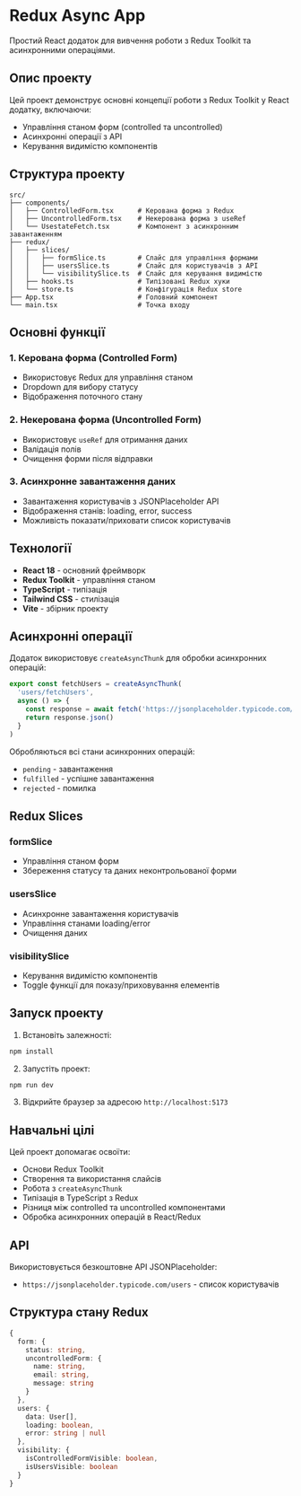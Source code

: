 # Redux Async App

Простий React додаток для вивчення роботи з Redux Toolkit та асинхронними операціями.

## Опис проекту

Цей проект демонструє основні концепції роботи з Redux Toolkit у React додатку, включаючи:
- Управління станом форм (controlled та uncontrolled)
- Асинхронні операції з API
- Керування видимістю компонентів

## Структура проекту

```
src/
├── components/
│   ├── ControlledForm.tsx      # Керована форма з Redux
│   ├── UncontrolledForm.tsx    # Некерована форма з useRef
│   └── UsestateFetch.tsx       # Компонент з асинхронним завантаженням
├── redux/
│   ├── slices/
│   │   ├── formSlice.ts        # Слайс для управління формами
│   │   ├── usersSlice.ts       # Слайс для користувачів з API
│   │   └── visibilitySlice.ts  # Слайс для керування видимістю
│   ├── hooks.ts                # Типізовані Redux хуки
│   └── store.ts                # Конфігурація Redux store
├── App.tsx                     # Головний компонент
└── main.tsx                    # Точка входу
```

## Основні функції

### 1. Керована форма (Controlled Form)
- Використовує Redux для управління станом
- Dropdown для вибору статусу
- Відображення поточного стану

### 2. Некерована форма (Uncontrolled Form)
- Використовує `useRef` для отримання даних
- Валідація полів
- Очищення форми після відправки

### 3. Асинхронне завантаження даних
- Завантаження користувачів з JSONPlaceholder API
- Відображення станів: loading, error, success
- Можливість показати/приховати список користувачів

## Технології

- **React 18** - основний фреймворк
- **Redux Toolkit** - управління станом
- **TypeScript** - типізація
- **Tailwind CSS** - стилізація
- **Vite** - збірник проекту

## Асинхронні операції

Додаток використовує `createAsyncThunk` для обробки асинхронних операцій:

```typescript
export const fetchUsers = createAsyncThunk(
  'users/fetchUsers',
  async () => {
    const response = await fetch('https://jsonplaceholder.typicode.com/users')
    return response.json()
  }
)
```

Обробляються всі стани асинхронних операцій:
- `pending` - завантаження
- `fulfilled` - успішне завантаження
- `rejected` - помилка

## Redux Slices

### formSlice
- Управління станом форм
- Збереження статусу та даних неконтрольованої форми

### usersSlice
- Асинхронне завантаження користувачів
- Управління станами loading/error
- Очищення даних

### visibilitySlice
- Керування видимістю компонентів
- Toggle функції для показу/приховування елементів

## Запуск проекту

1. Встановіть залежності:
```bash
npm install
```

2. Запустіть проект:
```bash
npm run dev
```

3. Відкрийте браузер за адресою `http://localhost:5173`

## Навчальні цілі

Цей проект допомагає освоїти:
- Основи Redux Toolkit
- Створення та використання слайсів
- Робота з `createAsyncThunk`
- Типізація в TypeScript з Redux
- Різниця між controlled та uncontrolled компонентами
- Обробка асинхронних операцій в React/Redux

## API

Використовується безкоштовне API JSONPlaceholder:
- `https://jsonplaceholder.typicode.com/users` - список користувачів

## Структура стану Redux

```typescript
{
  form: {
    status: string,
    uncontrolledForm: {
      name: string,
      email: string,
      message: string
    }
  },
  users: {
    data: User[],
    loading: boolean,
    error: string | null
  },
  visibility: {
    isControlledFormVisible: boolean,
    isUsersVisible: boolean
  }
}
```